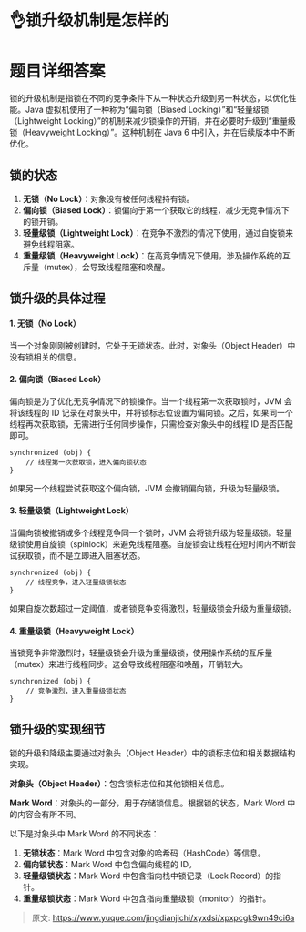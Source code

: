 # 👌锁升级机制是怎样的

# 题目详细答案
锁的升级机制是指锁在不同的竞争条件下从一种状态升级到另一种状态，以优化性能。Java 虚拟机使用了一种称为“偏向锁（Biased Locking）”和“轻量级锁（Lightweight Locking）”的机制来减少锁操作的开销，并在必要时升级到“重量级锁（Heavyweight Locking）”。这种机制在 Java 6 中引入，并在后续版本中不断优化。

## 锁的状态
1. **无锁（No Lock）**：对象没有被任何线程持有锁。
2. **偏向锁（Biased Lock）**：锁偏向于第一个获取它的线程，减少无竞争情况下的锁开销。
3. **轻量级锁（Lightweight Lock）**：在竞争不激烈的情况下使用，通过自旋锁来避免线程阻塞。
4. **重量级锁（Heavyweight Lock）**：在高竞争情况下使用，涉及操作系统的互斥量（mutex），会导致线程阻塞和唤醒。

## 锁升级的具体过程
#### 1. 无锁（No Lock）
当一个对象刚刚被创建时，它处于无锁状态。此时，对象头（Object Header）中没有锁相关的信息。

#### 2. 偏向锁（Biased Lock）
偏向锁是为了优化无竞争情况下的锁操作。当一个线程第一次获取锁时，JVM 会将该线程的 ID 记录在对象头中，并将锁标志位设置为偏向锁。之后，如果同一个线程再次获取锁，无需进行任何同步操作，只需检查对象头中的线程 ID 是否匹配即可。

```plain
synchronized (obj) {
    // 线程第一次获取锁，进入偏向锁状态
}
```

如果另一个线程尝试获取这个偏向锁，JVM 会撤销偏向锁，升级为轻量级锁。

#### 3. 轻量级锁（Lightweight Lock）
当偏向锁被撤销或多个线程竞争同一个锁时，JVM 会将锁升级为轻量级锁。轻量级锁使用自旋锁（spinlock）来避免线程阻塞。自旋锁会让线程在短时间内不断尝试获取锁，而不是立即进入阻塞状态。

```plain
synchronized (obj) {
    // 线程竞争，进入轻量级锁状态
}
```

如果自旋次数超过一定阈值，或者锁竞争变得激烈，轻量级锁会升级为重量级锁。

#### 4. 重量级锁（Heavyweight Lock）
当锁竞争非常激烈时，轻量级锁会升级为重量级锁，使用操作系统的互斥量（mutex）来进行线程同步。这会导致线程阻塞和唤醒，开销较大。

```plain
synchronized (obj) {
    // 竞争激烈，进入重量级锁状态
}
```

## 锁升级的实现细节
锁的升级和降级主要通过对象头（Object Header）中的锁标志位和相关数据结构实现。

**对象头（Object Header）**：包含锁标志位和其他锁相关信息。

**Mark Word**：对象头的一部分，用于存储锁信息。根据锁的状态，Mark Word 中的内容会有所不同。

以下是对象头中 Mark Word 的不同状态：

1. **无锁状态**：Mark Word 中包含对象的哈希码（HashCode）等信息。
2. **偏向锁状态**：Mark Word 中包含偏向线程的 ID。
3. **轻量级锁状态**：Mark Word 中包含指向栈中锁记录（Lock Record）的指针。
4. **重量级锁状态**：Mark Word 中包含指向重量级锁（monitor）的指针。





> 原文: <https://www.yuque.com/jingdianjichi/xyxdsi/xpxpcgk9wn49ci6a>